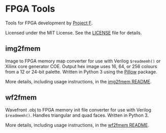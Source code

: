# FPGA Tools

Tools for FPGA development by [Project F](https://projectf.io/).

Licensed under the MIT License. See the [LICENSE](LICENSE) file for details.

## img2fmem

Image to FPGA memory map converter for use with Verilog `$readmemh()` or Xilinx core generator COE.
Output hex image uses 16, 64, or 256 colours from a 12 or 24-bit palette.
Written in Python 3 using the [Pillow](https://pillow.readthedocs.io) package.

More details, including usage instructions, in the [img2fmem README](img2fmem/README.md).

## wf2fmem

Wavefront .obj to FPGA memory init file converter for use with Verilog `$readmemh()`.
Handles triangular and quad faces. Written in Python 3.

More details, including usage instructions, in the [wf2fmem README](wf2fmem/README.md).
